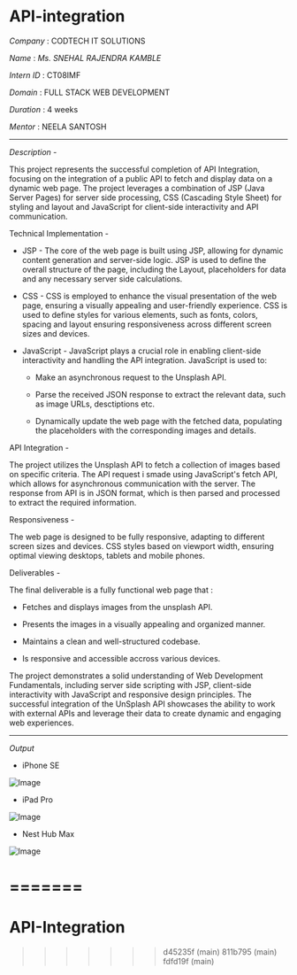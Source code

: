 # API-integration

*Company* : CODTECH IT SOLUTIONS

*Name* : *Ms. SNEHAL RAJENDRA KAMBLE*

*Intern ID* : CT08IMF

*Domain* : FULL STACK WEB DEVELOPMENT

*Duration* : 4 weeks

*Mentor* : NEELA SANTOSH

------------------------------------------------------------------------------------------------------------------------------------------------------------------

*Description* - 

This project represents the successful completion of API Integration, focusing on the integration of a public API to fetch and display data on a dynamic web page. The project leverages a combination of JSP (Java Server Pages) for server side  processing, CSS (Cascading Style Sheet) for styling and layout and JavaScript for client-side interactivity and API communication.

Technical Implementation -

- JSP - The core of the web page is built using JSP, allowing for dynamic content generation and server-side logic. JSP is used to define the overall structure of the page, including the Layout, placeholders for data and any necessary server side calculations.

- CSS - CSS is employed to enhance the visual presentation of the web page, ensuring a visually appealing and user-friendly experience. CSS is used to define styles for various elements, such as fonts, colors, spacing and layout ensuring responsiveness across different screen sizes and devices.

- JavaScript - JavaScript plays a crucial role in enabling client-side interactivity and handling the API integration. JavaScript is used to:
    - Make an asynchronous request to the Unsplash API.
 
    - Parse the received JSON response to extract the relevant data, such as image URLs, desctiptions etc.
 
    - Dynamically update the web page with the fetched data, populating the placeholders with the corresponding images and details.

API Integration -

The project utilizes the Unsplash API to fetch a collection of images based on specific criteria. The API request i smade using JavaScript's fetch API, which allows for asynchronous communication with the server. The response from API is in JSON format, which is then parsed and processed to extract the required information.

Responsiveness -

The web page is designed to be fully responsive, adapting to different screen sizes and devices. CSS styles based on viewport width, ensuring optimal viewing desktops, tablets and mobile phones.

Deliverables -

The final deliverable is a fully functional web page that :

- Fetches and displays images from the unsplash API.

- Presents the images in a visually appealing and organized manner.

- Maintains a clean and well-structured codebase.

- Is responsive and accessible accross various devices.

The project demonstrates a solid understanding of Web Development Fundamentals, including server side scripting with JSP, client-side interactivity with JavaScript and responsive design principles. The successful integration of the UnSplash API showcases the ability to work with external APIs and leverage their data to create dynamic and engaging web experiences.

---------------------------------------------------------------------------------------------------------------

*Output*

-  iPhone SE

![Image](https://github.com/user-attachments/assets/c0921fa3-6101-4447-82a4-0a61be613a6e)


-  iPad Pro

![Image](https://github.com/user-attachments/assets/3e617251-ea59-47cf-b38c-f5b93bf2677f)


- Nest Hub Max

![Image](https://github.com/user-attachments/assets/f4200802-f756-41db-a6c1-6c62bd4b391f)

=======
=======
# API-Integration
>>>>>>> d45235f (main)
>>>>>>> 811b795 (main)
>>>>>>> fdfd19f (main)
